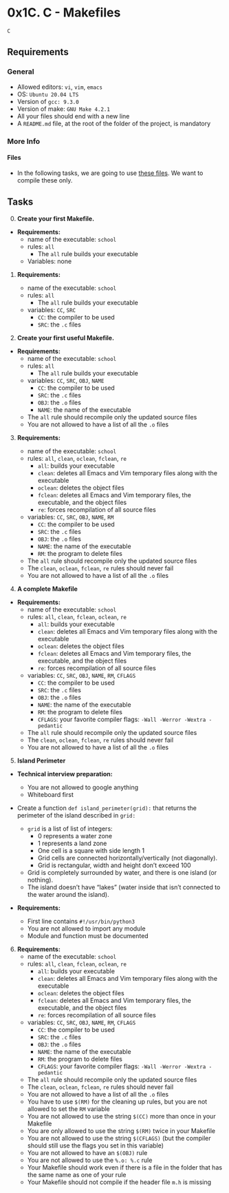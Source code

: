 # 0x1C. C - Makefiles
`C`

## Requirements
### General
- Allowed editors: `vi`, `vim`, `emacs`
- OS: `Ubuntu 20.04 LTS`
- Version of `gcc: 9.3.0`
- Version of make: `GNU Make 4.2.1`
- All your files should end with a new line
- A `README.md` file, at the root of the folder of the project, is mandatory

### More Info
#### Files
* In the following tasks, we are going to use [these files](https://github.com/alx-tools/0x1B.c). We want to compile these only.

## Tasks

0. __Create your first Makefile.__
* __Requirements:__
	* name of the executable: `school`
	* rules: `all`
		- The `all` rule builds your executable
	* Variables: none


1.  __Requirements:__
	- name of the executable: `school`
	- rules: `all`
		- The `all`  rule builds your executable
	- variables: `CC`, `SRC`
		- `CC`: the compiler to be used
		- `SRC`: the `.c` files

2. __Create your first useful Makefile.__
* __Requirements:__
	- name of the executable: `school`
	- rules: `all`
		- The `all` rule builds your executable
	- variables: `CC`, `SRC`, `OBJ`, `NAME`
		- `CC`: the compiler to be used
		- `SRC`: the `.c` files
		- `OBJ`: the `.o` files
		- `NAME`: the name of the executable
	- The `all` rule should recompile only the updated source files
	- You are not allowed to have a list of all the `.o` files

3. __Requirements:__
	- name of the executable: `school`
	- rules: `all`, `clean`, `oclean`, `fclean`, `re`
		- `all`: builds your executable
		- `clean`: deletes all Emacs and Vim temporary files along with the executable
		- `oclean`: deletes the object files
		- `fclean`: deletes all Emacs and Vim temporary files, the executable, and the object files
		- `re`: forces recompilation of all source files
	- variables: `CC`, `SRC`, `OBJ`, `NAME`, `RM`
		- `CC`: the compiler to be used
		- `SRC`: the `.c` files
		- `OBJ`: the `.o` files
		- `NAME`: the name of the executable
		- `RM`: the program to delete files
	- The `all` rule should recompile only the updated source files
	- The `clean`, `oclean`, `fclean`, `re` rules should never fail
	- You are not allowed to have a list of all the `.o` files

4. __A complete Makefile__
* __Requirements:__
	- name of the executable: `school`
	- rules: `all`, `clean`, `fclean`, `oclean`, `re`
		- `all`: builds your executable
		- `clean`: deletes all Emacs and Vim temporary files along with the executable
		- `oclean`: deletes the object files
		- `fclean`: deletes all Emacs and Vim temporary files, the executable, and the object files
		- `re`: forces recompilation of all source files
	- variables: `CC`, `SRC`, `OBJ`, `NAME`, `RM`, `CFLAGS`
		- `CC`: the compiler to be used
		- `SRC`: the `.c` files
		- `OBJ`: the `.o` files
		- `NAME`: the name of the executable
		- `RM`: the program to delete files
		- `CFLAGS`: your favorite compiler flags: `-Wall -Werror -Wextra -pedantic`
	- The `all` rule should recompile only the updated source files
	- The `clean`, `oclean`, `fclean`, `re` rules should never fail
	- You are not allowed to have a list of all the `.o` files

5. __Island Perimeter__
* __Technical interview preparation:__
	- You are not allowed to google anything
	- Whiteboard first

* Create a function `def island_perimeter(grid):` that returns the perimeter of the island described in `grid:`

	- `grid` is a list of list of integers:
		- 0 represents a water zone
		- 1 represents a land zone
		- One cell is a square with side length 1
		- Grid cells are connected horizontally/vertically (not diagonally).
		- Grid is rectangular, width and height don’t exceed 100
	- Grid is completely surrounded by water, and there is one island (or nothing).
	- The island doesn’t have “lakes” (water inside that isn’t connected to the water around the island).

* __Requirements:__

	- First line contains `#!/usr/bin/python3`
	- You are not allowed to import any module
	- Module and function must be documented

6. __Requirements:__
	- name of the executable: `school`
	- rules: `all`, `clean`, `fclean`, `oclean`, `re`
		- `all`: builds your executable
		- `clean`: deletes all Emacs and Vim temporary files along with the executable
		- `oclean`: deletes the object files
		- `fclean`: deletes all Emacs and Vim temporary files, the executable, and the object files
		- `re`: forces recompilation of all source files
	- variables: `CC`, `SRC`, `OBJ`, `NAME`, `RM`, `CFLAGS`
		- `CC`: the compiler to be used
		- `SRC`: the `.c` files
		- `OBJ`: the `.o` files
		- `NAME`: the name of the executable
		- `RM`: the program to delete files
		- `CFLAGS`: your favorite compiler flags: `-Wall -Werror -Wextra -pedantic`
	- The `all` rule should recompile only the updated source files
	- The `clean`, `oclean`, `fclean`, `re` rules should never fail
	- You are not allowed to have a list of all the `.o` files
	- You have to use `$(RM)` for the cleaning up rules, but you are not allowed to set the `RM` variable
	- You are not allowed to use the string `$(CC)` more than once in your Makefile
	- You are only allowed to use the string `$(RM)` twice in your Makefile
	- You are not allowed to use the string `$(CFLAGS)` (but the compiler should still use the flags you set in this variable)
	- You are not allowed to have an `$(OBJ)` rule
	- You are not allowed to use the `%.o: %.c` rule
	- Your Makefile should work even if there is a file in the folder that has the same name as one of your rule
	- Your Makefile should not compile if the header file `m.h` is missing
